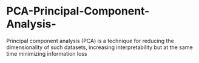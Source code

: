 # PCA-Principal-Component-Analysis-
Principal component analysis (PCA) is a technique for reducing the dimensionality of such datasets, increasing interpretability but at the same time minimizing information loss
